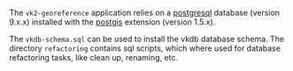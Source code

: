 The `vk2-georeference` application relies on a [postgresql](http://www.postgresql.org/) database (version 9.x.x) installed with the [postgis](http://postgis.net/) extension (version 1.5.x). 

The `vkdb-schema.sql` can be used to install the vkdb database schema. The directory `refactoring` contains sql scripts, which where used for database refactoring tasks, like clean up, renaming, etc.
